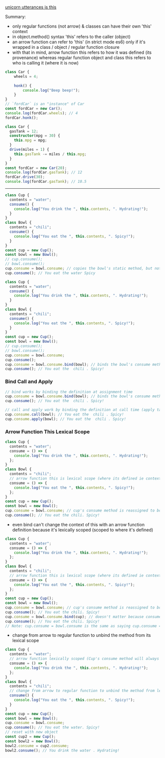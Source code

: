 [unicorn utterances js this](https://unicorn-utterances.com/posts/javascript-bind-usage#bind)

Summary:
- only regular functions (not arrow) & classes can have their own 'this' context
- in object.method() syntax 'this' refers to the caller (object)
- an arrow function can refer to 'this' (in strict mode es6) only if it's wrapped in a class / object / regular function closure
- with that in mind, arrow function this refers to how it was defined (its provenance) whereas regular function object and class this refers to who is calling it (where it is now)


```ts
class Car {
    wheels = 4;
    
    honk() {
        console.log("Beep beep!");
    }
}
// `fordCar` is an "instance" of Car
const fordCar = new Car();
console.log(fordCar.wheels); // 4
fordCar.honk();
```

```ts
class Car {
  gasTank = 12;
  constructor(mpg = 30) {
    this.mpg = mpg;
  }
  drive(miles = 1) {
    this.gasTank -= miles / this.mpg;
  }
}
const fordCar = new Car(20);
console.log(fordCar.gasTank); // 12
fordCar.drive(30);
console.log(fordCar.gasTank); // 10.5
```

****

```ts
class Cup {
  contents = "water";
  consume() {
    console.log("You drink the ", this.contents, ". Hydrating!");
  }
}
class Bowl {
  contents = "chili";
  consume() {
    console.log("You eat the ", this.contents, ". Spicy!");
  }
}
const cup = new Cup();
const bowl = new Bowl();
// cup.consume();
// bowl.consume();
cup.consume = bowl.consume; // copies the bowl's static method, but not its this context, so bowl consume called on cup's this context 
cup.consume(); // You eat the water Spicy

```

```ts
class Cup {
  contents = "water";
  consume() {
    console.log("You drink the ", this.contents, ". Hydrating!");
  }
}
class Bowl {
  contents = "chili";
  consume() {
    console.log("You eat the ", this.contents, ". Spicy!");
  }
}
const cup = new Cup();
const bowl = new Bowl();
// cup.consume();
// bowl.consume();
cup.consume = bowl.consume;
cup.consume();
cup.consume = bowl.consume.bind(bowl); // binds the bowl's consume method to the bowl's this context
cup.consume(); // You eat the  chili . Spicy!
```

### Bind Call and Apply
```ts
// bind works by binding the definition at assignment time
cup.consume = bowl.consume.bind(bowl); // binds the bowl's consume method to the bowl's this context
cup.consume(); // You eat the  chili . Spicy!

// call and apply work by binding the definition at call time (apply takes an array after this whereas call takes individual csv)
cup.consume.call(bowl); // You eat the  chili . Spicy!
cup.consume.apply(bowl); // You eat the  chili . Spicy!
```

### Arrow Function This Lexical Scope
```ts
class Cup {
  contents = "water";
  consume = () => {
    console.log("You drink the ", this.contents, ". Hydrating!");
  };
}
class Bowl {
  contents = "chili";
  // arrow function this is lexical scope (where its defined ie context is the Bowl class)
  consume = () => {
    console.log("You eat the ", this.contents, ". Spicy!");
  };
}
const cup = new Cup();
const bowl = new Bowl();
cup.consume = bowl.consume; // cup's consume method is reassigned to bowl's consume method which was defined in lexical scope as an arrow function, meaning its this will always be the context where it was defined (bowl); it will never shift to the caller (cup)
cup.consume(); // You eat the chili. Spicy!
```

- even bind can't change the context of this with an arrow function definition because it's lexically scoped (scoped to where it's defined)
```ts
class Cup {
  contents = "water";
  consume = () => {
    console.log("You drink the ", this.contents, ". Hydrating!");
  };
}
class Bowl {
  contents = "chili";
  // arrow function this is lexical scope (where its defined ie context is the Bowl class)
  consume = () => {
    console.log("You eat the ", this.contents, ". Spicy!");
  };
}
const cup = new Cup();
const bowl = new Bowl();
cup.consume = bowl.consume; // cup's consume method is reassigned to bowl's consume method which was defined in lexical scope as an arrow function, meaning its this will always be the context where it was defined (bowl); it will never shift to the caller (cup)
cup.consume(); // You eat the chili. Spicy!
cup.consume = bowl.consume.bind(cup); // doesn't matter because consume is lexically scoped
cup.consume(); // You eat the chili. Spicy!
// Note: cup.consume = bowl.consume is the same as saying cup.consume = bowl.consume.bind(cup) if it is not an arrow function because the caller (cup) is the context whether you bind it or run it dynamically
```

- change from arrow to regular function to unbind the method from its lexical scope
```ts
class Cup {
  contents = "water";
  // arrow function lexically scoped (Cup's consume method will always refer to Cup's this.contents of 'water')
  consume = () => {
    console.log("You drink the ", this.contents, ". Hydrating!");
  };
}
class Bowl {
  contents = "chili";
  // change from arrow to regular function to unbind the method from lexical scope (Bowl's consume method will refer to the caller's this.contents)
  consume() {
    console.log("You eat the ", this.contents, ". Spicy!");
  }
}
const cup = new Cup();
const bowl = new Bowl();
cup.consume = bowl.consume;
cup.consume(); // You eat the water. Spicy!
// reset with new object
const cup2 = new Cup();
const bowl2 = new Bowl();
bowl2.consume = cup2.consume;
bowl2.consume(); // You drink the water . Hydrating!


```


